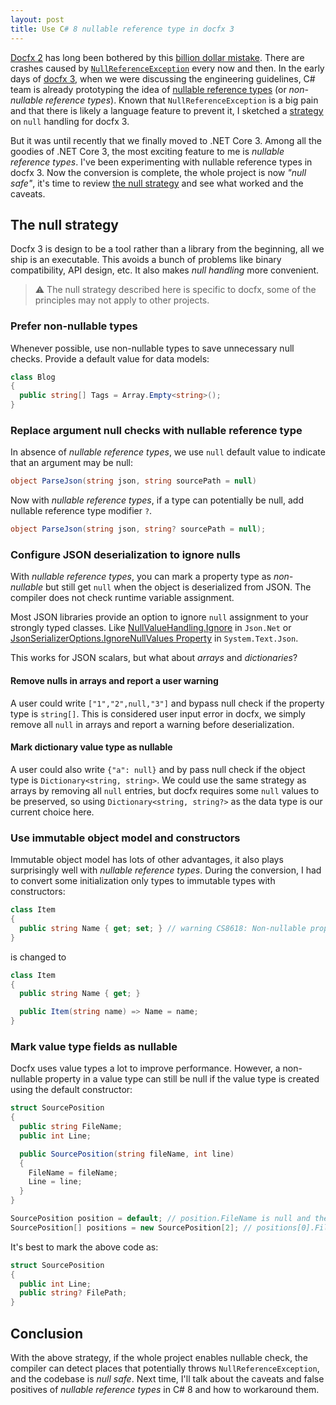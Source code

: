 ```yaml
---
layout: post
title: Use C# 8 nullable reference type in docfx 3
---
```


[Docfx 2](https://github.com/dotnet/docfx) has long been bothered by this [billion dollar mistake](https://en.wikipedia.org/wiki/Tony_Hoare). There are crashes caused by [`NullReferenceException`](https://github.com/dotnet/docfx/search?q=nullreferenceexception&type=Issues) every now and then. In the early days of [docfx 3](https://github.com/dotnet/docfx/tree/v3), when we were discussing the engineering guidelines, C# team is already prototyping the idea of [nullable reference types](https://docs.microsoft.com/en-us/dotnet/csharp/nullable-references) (or _non-nullable reference types_). Known that `NullReferenceException` is a big pain and that there is likely a language feature to prevent it, I sketched a [strategy](#the-null-strategy) on `null` handling for docfx 3.

But it was until recently that we finally moved to .NET Core 3. Among all the goodies of .NET Core 3, the most exciting feature to me is _nullable reference types_. I've been experimenting with nullable reference types in docfx 3. Now the conversion is complete, the whole project is now _"null safe"_, it's time to review [the null strategy](#the-null-strategy) and see what worked and the caveats.

## The null strategy

Docfx 3 is design to be a tool rather than a library from the beginning, all we ship is an executable. This avoids a bunch of problems like binary compatibility, API design, etc. It also makes _null handling_ more convenient.

> ⚠️ The null strategy described here is specific to docfx, some of the principles may not apply to other projects.

### Prefer non-nullable types

Whenever possible, use non-nullable types to save unnecessary null checks. Provide a default value for data models:

```csharp
class Blog
{
  public string[] Tags = Array.Empty<string>();
}
```

### Replace argument null checks with nullable reference type

In absence of _nullable reference types_, we use `null` default value to indicate that an argument may be null:

```csharp
object ParseJson(string json, string sourcePath = null)
```

Now with _nullable reference types_, if a type can potentially be null, add nullable reference type modifier `?`.

```csharp
object ParseJson(string json, string? sourcePath = null);
```

### Configure JSON deserialization to ignore nulls 

With _nullable reference types_, you can mark a property type as _non-nullable_ but still get `null` when the object is deserialized from JSON. The compiler does not check runtime variable assignment.

Most JSON libraries provide an option to ignore `null` assignment to your strongly typed classes. Like [NullValueHandling.Ignore](https://www.newtonsoft.com/json/help/html/NullValueHandlingIgnore.htm) in `Json.Net` or [JsonSerializerOptions.IgnoreNullValues Property](https://docs.microsoft.com/en-us/dotnet/api/system.text.json.jsonserializeroptions.ignorenullvalues?view=netcore-3.1) in `System.Text.Json`.

This works for JSON scalars, but what about _arrays_ and _dictionaries_?

#### Remove nulls in arrays and report a user warning

A user could write `["1","2",null,"3"]` and bypass null check if the property type is `string[]`. This is considered user input error in docfx, we simply remove all `null` in arrays and report a warning before deserialization.

#### Mark dictionary value type as nullable

A user could also write `{"a": null}` and by pass null check if the object type is `Dictionary<string, string>`. We could use the same strategy as arrays by removing all `null` entries, but docfx requires some `null` values to be preserved, so using `Dictionary<string, string?>` as the data type is our current choice here.

### Use immutable object model and constructors

Immutable object model has lots of other advantages, it also plays surprisingly well with _nullable reference types_. During the conversion, I had to convert some initialization only types to immutable types with constructors:

```csharp
class Item
{
  public string Name { get; set; } // warning CS8618: Non-nullable property 'Name' is uninitialized. Consider declaring the property as nullable
}
```

is changed to

```csharp
class Item
{
  public string Name { get; }

  public Item(string name) => Name = name;
}
```

### Mark value type fields as nullable

Docfx uses value types a lot to improve performance. However, a non-nullable property in a value type can still be null if the value type is created using the default constructor:

```csharp
struct SourcePosition
{
  public string FileName;
  public int Line;

  public SourcePosition(string fileName, int line)
  {
    FileName = fileName;
    Line = line;
  }
}

SourcePosition position = default; // position.FileName is null and there is no compiler warning.
SourcePosition[] positions = new SourcePosition[2]; // positions[0].FileName is null and there is no compiler warning.
```

It's best to mark the above code as:

```csharp
struct SourcePosition
{
  public int Line;
  public string? FilePath;
}
```

## Conclusion

With the above strategy, if the whole project enables nullable check, the compiler can detect places that potentially throws `NullReferenceException`, and the codebase is _null safe_. Next time, I'll talk about the caveats and false positives of _nullable reference types_ in C# 8 and how to workaround them.
